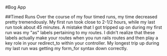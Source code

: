 #Bog App

##Timed Runs
Over the course of my four timed runs, my time decreased pretty tremendously.  My first run took close to 2-1/2 hours, while my last run took about 45 minutes.  A mistake that I got tripped up on during my first run was my "as" labels pertaining to my routes.  I didn't realize that these labels actually make your routes when you run rails routes and then play a key role in your redirect_to within your controller.  My longest trip up during my last run was getting my form_for syntax down correctly.